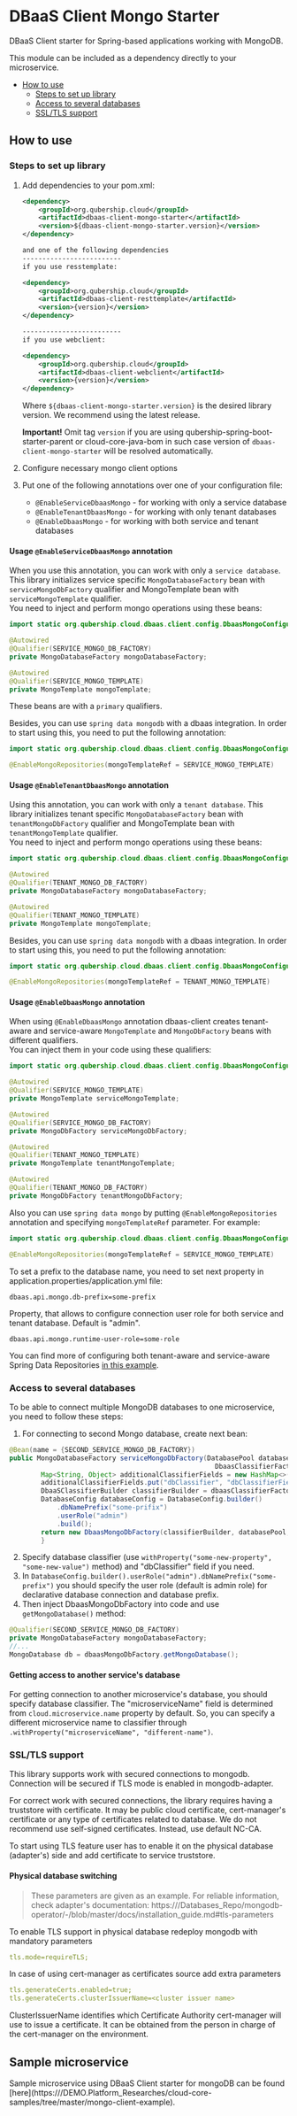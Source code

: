 # DBaaS Client Mongo Starter

DBaaS Client starter for Spring-based applications working with MongoDB. 

This module can be included as a dependency directly to your microservice. 

- [How to use](#how-to-use)
  * [Steps to set up library](#steps-to-set-up-library)
  * [Access to several databases](#access-to-several-databases)
  * [SSL/TLS support](#ssltls-support)

## How to use
### Steps to set up library
1. Add dependencies to your pom.xml: 
  
    ```xml
    <dependency>
        <groupId>org.qubership.cloud</groupId>
        <artifactId>dbaas-client-mongo-starter</artifactId>
        <version>${dbaas-client-mongo-starter.version}</version>
    </dependency>
   
   and one of the following dependencies
   -------------------------
   if you use resstemplate:
   
    <dependency>
        <groupId>org.qubership.cloud</groupId>
        <artifactId>dbaas-client-resttemplate</artifactId>
        <version>{version}</version>
    </dependency>
   
   -------------------------
   if you use webclient:
   
    <dependency>
        <groupId>org.qubership.cloud</groupId>
        <artifactId>dbaas-client-webclient</artifactId>
        <version>{version}</version>
    </dependency>
    ```
    Where `${dbaas-client-mongo-starter.version}` is the desired library version. We recommend using the latest release. 
    
    **Important!** Omit tag `version` if you are using qubership-spring-boot-starter-parent or cloud-core-java-bom 
    in such case version of `dbaas-client-mongo-starter` will be resolved automatically. 
2. Configure necessary mongo client options 
3. Put one of the following annotations over one of your configuration file: 
    * `@EnableServiceDbaasMongo` - for working with only a service database 
    * `@EnableTenantDbaasMongo`  - for working with only tenant databases 
    * `@EnableDbaasMongo`        - for working with both service and tenant databases 
    
#### Usage `@EnableServiceDbaasMongo` annotation
When you use this annotation, you can work with only a `service database`. 
This library initializes service specific `MongoDatabaseFactory` bean with `serviceMongoDbFactory` qualifier and MongoTemplate bean with `serviceMongoTemplate` qualifier.  
You need to inject and perform mongo operations using these beans: 

  ```java
import static org.qubership.cloud.dbaas.client.config.DbaasMongoConfiguration.*;

  @Autowired
  @Qualifier(SERVICE_MONGO_DB_FACTORY)
  private MongoDatabaseFactory mongoDatabaseFactory;

  @Autowired
  @Qualifier(SERVICE_MONGO_TEMPLATE)
  private MongoTemplate mongoTemplate;
  ```

These beans are with a `primary` qualifiers.

Besides, you can use `spring data mongodb` with a dbaas integration. In order to start using this, you need to put the following annotation:

  ```java
import static org.qubership.cloud.dbaas.client.config.DbaasMongoConfiguration.SERVICE_MONGO_TEMPLATE;

@EnableMongoRepositories(mongoTemplateRef = SERVICE_MONGO_TEMPLATE)
  ```

#### Usage `@EnableTenantDbaasMongo` annotation
Using this annotation, you can work with only a `tenant database`. 
This library initializes tenant specific `MongoDatabaseFactory` bean with `tenantMongoDbFactory` qualifier and MongoTemplate bean with `tenantMongoTemplate` qualifier.  
You need to inject and perform mongo operations using these beans: 

  ```java
import static org.qubership.cloud.dbaas.client.config.DbaasMongoConfiguration.*;

  @Autowired
  @Qualifier(TENANT_MONGO_DB_FACTORY)
  private MongoDatabaseFactory mongoDatabaseFactory;

  @Autowired
  @Qualifier(TENANT_MONGO_TEMPLATE)
  private MongoTemplate mongoTemplate;
  ```

Besides, you can use `spring data mongodb` with a dbaas integration. In order to start using this, you need to put the following annotation:

  ```java
import static org.qubership.cloud.dbaas.client.config.DbaasMongoConfiguration.TENANT_MONGO_TEMPLATE;

@EnableMongoRepositories(mongoTemplateRef = TENANT_MONGO_TEMPLATE)
  ```

#### Usage `@EnableDbaasMongo` annotation
When using `@EnableDbaasMongo` annotation dbaas-client creates tenant-aware and service-aware `MongoTemplate` and `MongoDbFactory` beans with different qualifiers.   
You can inject them in your code using these qualifiers:  
```java
import static org.qubership.cloud.dbaas.client.config.DbaasMongoConfiguration.*;

@Autowired
@Qualifier(SERVICE_MONGO_TEMPLATE)
private MongoTemplate serviceMongoTemplate;

@Autowired
@Qualifier(SERVICE_MONGO_DB_FACTORY)
private MongoDbFactory serviceMongoDbFactory;

@Autowired
@Qualifier(TENANT_MONGO_TEMPLATE)
private MongoTemplate tenantMongoTemplate;

@Autowired
@Qualifier(TENANT_MONGO_DB_FACTORY)
private MongoDbFactory tenantMongoDbFactory;
```

Also you can use `spring data mongo` by putting `@EnableMongoRepositories` annotation  and specifying `mongoTemplateRef` parameter. For example:
```java
import static org.qubership.cloud.dbaas.client.config.DbaasMongoConfiguration.*;

@EnableMongoRepositories(mongoTemplateRef = SERVICE_MONGO_TEMPLATE)
```

To set a prefix to the database name, you need to set next property in application.properties/application.yml file:
```
dbaas.api.mongo.db-prefix=some-prefix
```

Property, that allows to configure connection user role for both service and tenant database. Default is "admin".
```
dbaas.api.mongo.runtime-user-role=some-role
```

You can find more of configuring both tenant-aware and service-aware Spring Data Repositories [in this example](../dbaas-client-sample-tests/mongo-sample-test). 


### Access to several databases
To be able to connect multiple MongoDB databases to one microservice, you need to follow these steps:
1. For connecting to second Mongo database, create next bean:
```java
@Bean(name = {SECOND_SERVICE_MONGO_DB_FACTORY})
public MongoDatabaseFactory serviceMongoDbFactory(DatabasePool databasePool,
                                                    DbaasClassifierFactory dbaasClassifierFactory) {
        Map<String, Object> additionalClassifierFields = new HashMap<>(1);
        additionalClassifierFields.put("dbClassifier", "dbClassifierFieldValue");
        DbaaSClassifierBuilder classifierBuilder = dbaasClassifierFactory.newServiceClassifierBuilder(additionalClassifierFields);
        DatabaseConfig databaseConfig = DatabaseConfig.builder()
            .dbNamePrefix("some-prifix")
            .userRole("admin")
            .build();
        return new DbaasMongoDbFactory(classifierBuilder, databasePool, databaseConfig);
        }
```
2. Specify database classifier (use `withProperty("some-new-property", "some-new-value")` method) and "dbClassifier" field if you need.
3. In `DatabaseConfig.builder().userRole("admin").dbNamePrefix("some-prefix")` you should specify the user role (default is admin role) for declarative database connection and database prefix.
4. Then inject DbaasMongoDbFactory into code and use `getMongoDatabase()` method:

```java
@Qualifier(SECOND_SERVICE_MONGO_DB_FACTORY)
private MongoDatabaseFactory mongoDatabaseFactory;
//...
MongoDatabase db = dbaasMongoDbFactory.getMongoDatabase();
```
#### Getting access to another service's database

For getting connection to another microservice's database, you should specify database classifier.
The "microserviceName" field is determined from `cloud.microservice.name` property by default. So, you can specify a different microservice name to classifier through `.withProperty("microserviceName", "different-name")`.

### SSL/TLS support

This library supports work with secured connections to mongodb. Connection will be secured if TLS mode is enabled in
mongodb-adapter.

For correct work with secured connections, the library requires having a truststore with certificate.
It may be public cloud certificate, cert-manager's certificate or any type of certificates related to database.
We do not recommend use self-signed certificates. Instead, use default NC-CA.

To start using TLS feature user has to enable it on the physical database (adapter's) side and add certificate to service truststore.

#### Physical database switching

> These parameters are given as an example. For reliable information, check adapter's documentation: https://<github link todo>/Databases_Repo/mongodb-operator/-/blob/master/docs/installation_guide.md#tls-parameters

To enable TLS support in physical database redeploy mongodb with mandatory parameters
```yaml
tls.mode=requireTLS;
```

In case of using cert-manager as certificates source add extra parameters
```yaml
tls.generateCerts.enabled=true;
tls.generateCerts.clusterIssuerName=<cluster issuer name>
```

ClusterIssuerName identifies which Certificate Authority cert-manager will use to issue a certificate.
It can be obtained from the person in charge of the cert-manager on the environment.

## Sample microservice
Sample microservice using DBaaS Client starter for mongoDB can be found [here](https://<github link todo>/DEMO.Platform_Researches/cloud-core-samples/tree/master/mongo-client-example). 

